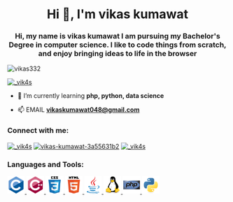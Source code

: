 <h1 align="center">Hi 👋, I'm vikas kumawat</h1>
<h3 align="center">Hi, my name is vikas kumawat I am pursuing my Bachelor's Degree in computer science. I like to code things from scratch, and enjoy bringing ideas to life in the browser</h3>

<p align="left"> <img src="https://komarev.com/ghpvc/?username=vikas332&label=Profile%20views&color=0e75b6&style=flat" alt="vikas332" /> </p>

<p align="left"> <a href="https://twitter.com/_vik4s" target="blank"><img src="https://img.shields.io/twitter/follow/_vik4s?logo=twitter&style=for-the-badge" alt="_vik4s" /></a> </p>

- 🌱 I’m currently learning **php, python, data science**

- 📫 EMAIL **vikaskumawat048@gmail.com**

<h3 align="left">Connect with me:</h3>
<p align="left">
<a href="https://twitter.com/_vik4s" target="blank"><img align="center" src="https://raw.githubusercontent.com/rahuldkjain/github-profile-readme-generator/master/src/images/icons/Social/twitter.svg" alt="_vik4s" height="30" width="40" /></a>
<a href="https://linkedin.com/in/vikas-kumawat-3a55631b2" target="blank"><img align="center" src="https://raw.githubusercontent.com/rahuldkjain/github-profile-readme-generator/master/src/images/icons/Social/linked-in-alt.svg" alt="vikas-kumawat-3a55631b2" height="30" width="40" /></a>
<a href="https://instagram.com/_vik4s" target="blank"><img align="center" src="https://raw.githubusercontent.com/rahuldkjain/github-profile-readme-generator/master/src/images/icons/Social/instagram.svg" alt="_vik4s" height="30" width="40" /></a>
</p>

<h3 align="left">Languages and Tools:</h3>
<p align="left"> <a href="https://www.cprogramming.com/" target="_blank" rel="noreferrer"> <img src="https://raw.githubusercontent.com/devicons/devicon/master/icons/c/c-original.svg" alt="c" width="40" height="40"/> </a> <a href="https://www.w3schools.com/cpp/" target="_blank" rel="noreferrer"> <img src="https://raw.githubusercontent.com/devicons/devicon/master/icons/cplusplus/cplusplus-original.svg" alt="cplusplus" width="40" height="40"/> </a> <a href="https://www.w3schools.com/css/" target="_blank" rel="noreferrer"> <img src="https://raw.githubusercontent.com/devicons/devicon/master/icons/css3/css3-original-wordmark.svg" alt="css3" width="40" height="40"/> </a> <a href="https://www.w3.org/html/" target="_blank" rel="noreferrer"> <img src="https://raw.githubusercontent.com/devicons/devicon/master/icons/html5/html5-original-wordmark.svg" alt="html5" width="40" height="40"/> </a> <a href="https://www.java.com" target="_blank" rel="noreferrer"> <img src="https://raw.githubusercontent.com/devicons/devicon/master/icons/java/java-original.svg" alt="java" width="40" height="40"/> </a> <a href="https://www.linux.org/" target="_blank" rel="noreferrer"> <img src="https://raw.githubusercontent.com/devicons/devicon/master/icons/linux/linux-original.svg" alt="linux" width="40" height="40"/> </a> <a href="https://www.php.net" target="_blank" rel="noreferrer"> <img src="https://raw.githubusercontent.com/devicons/devicon/master/icons/php/php-original.svg" alt="php" width="40" height="40"/> </a> <a href="https://www.python.org" target="_blank" rel="noreferrer"> <img src="https://raw.githubusercontent.com/devicons/devicon/master/icons/python/python-original.svg" alt="python" width="40" height="40"/> </a> </p>

